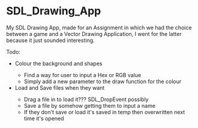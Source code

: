 SDL_Drawing_App
===============
My SDL Drawing App, made for an Assignment in which we had the choice between a game and a Vector Drawing Application, I went for the latter because it just sounded interesting.

Todo:
<ul>
  <li>Colour the background and shapes</li>
  <ul>
    <li>Find a way for user to input a Hex or RGB value</li>
    <li>Simply add a new parameter to the draw function for the colour</li>
  </ul>
<li>Load and Save files when they want</li>
  <ul>
    <li>Drag a file in to load it??? SDL_DropEvent possibly</li>
    <li>Save a file by somehow getting them to input a name</li>
    <li>If they don't save or load it's saved in temp then overwritten next time it's opened</li>
  </ul>
</ul>

